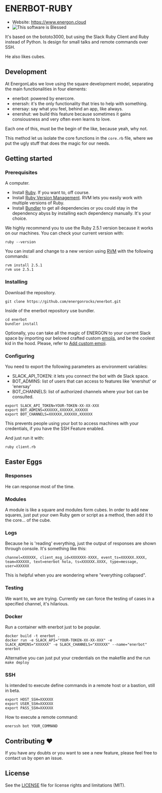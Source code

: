 ENERBOT-RUBY
========
- Website: https://www.energon.cloud
- ![This software is Blessed](https://img.shields.io/badge/blessed-100%25-770493.svg)

It's based on the bototo3000, but using the Slack Ruby Client and Ruby instead of Python. Is design for small talks and remote commands over SSH.

He also likes cubes. 

## Development 

At EnergonLabs we love using the square development model, separating the main functionalities in four elements:

* enerbot: powered by enercore.
* enerssh: it's the only functionality that tries to help with something. 
* enersay: say what you feel, behind an app, like always.
* enershut: we build this feature because sometimes it gains consiousness and very often even learns to love.

Each one of this, must be the begin of the like, because yeah, why not. 

This method let us isolate the core functions in the `core.rb` file, where we put the ugly stuff that does the magic for our needs.

## Getting started

### Prerequisites

A computer.

* Install [Ruby](https://www.ruby-lang.org/es/documentation/installation/). If you want to, off course.
* Install [Ruby Version Management](https://rvm.io/rvm/install). RVM lets you easily work with multiple versions of Ruby. 
* Install [Bundler](https://bundler.io) to get all dependencies or you could stay in the dependency abyss by installing each dependency manually. It's your choice.


We highly recommend you to use the Ruby 2.5.1 version because it works on our machines. You can check your current version with:

```
ruby --version
```

You can install and change to a new version using [RVM](https://rvm.io/rvm/basics) with the following commands:

```
rvm install 2.5.1
rvm use 2.5.1
```

### Installing
Download the repository.
```
git clone https://github.com/energonrocks/enerbot.git
```

Inside of the enerbot repository use bundler.
```
cd enerbot
bundler install
```

Optionally, you can take all the magic of ENERGON to your current Slack space by importing our beloved crafted custom [emojis](emojis/), and be the coolest kid in the hood. Please, refer to [Add custom emoji](https://get.slack.help/hc/en-us/articles/206870177-Add-custom-emoji).

### Configuring

You need to export the following parameters as environment variables:
 * SLACK_API_TOKEN: it lets you connect the bot with de Slack space.
 * BOT_ADMINS: list of users that can access to features like 'enershut' or 'enersay'
 * BOT_CHANNELS: list of authorized channels where your bot can be consulted.
```
export SLACK_API_TOKEN=YOUR-TOKEN-XX-XX-XXX
export BOT_ADMINS=XXXXXX,XXXXXX,XXXXXX
export BOT_CHANNELS=XXXXXX,XXXXXX,XXXXXX
```

This prevents people using your bot to access machines with your credentials, if you have the SSH Feature enabled.

And just run it with:
```
ruby client.rb
```

## Easter Eggs


### Responses

He can response most of the time.

### Modules

A module is like a square and modules form cubes. In order to add new squares, just put your own Ruby gem or script as a method, then add it to the core... of the cube.

### Logs

Because he is 'reading' everything, just the output of responses are shown through console. It's something like this:
```
channel=XXXXXX, client_msg_id=XXXXXXX-XXXX, event_ts=XXXXXX.XXXX, team=XXXXXX, text=enerbot hola, ts=XXXXXX.XXXX, type=message, user=XXXXXX
```

This is helpful when you are wondering where "everything collapsed".

### Testing 

We want to, we are trying. Currently we can force the testing of cases in a specified channel, it's hilarious.

### Docker

Run a container with enerbot just to be popular.

```
docker build -t enerbot .
docker run -e SLACK_API="YOUR-TOKEN-XX-XX-XXX" -e SLACK_ADMINS="XXXXXX" -e SLACK_CHANNELS="XXXXXX" --name="enerbot" enerbot
```

Alternative you can just put your credentials on the makefile and the run `make deploy`


### SSH

Is intended to execute define commands in a remote host or a bastion, still in beta.
```
export HOST_SSH=XXXXXX
export USER_SSH=XXXXXX
export PASS_SSH=XXXXXX
```

How to execute a remote command:
```
enerssh bot YOUR_COMMAND
```

## Contributing :heart: 

If you have any doubts or you want to see a new feature, please feel free to contact us by open an issue.

## License

See the [LICENSE](LICENSE) file for license rights and limitations (MIT).
